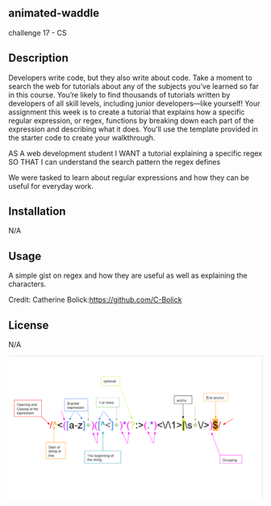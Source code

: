 ## animated-waddle

challenge 17 - CS

## Description

Developers write code, but they also write about code. Take a moment to search the web for tutorials about any of the subjects you’ve learned so far in this course. You’re likely to find thousands of tutorials written by developers of all skill levels, including junior developers—like yourself!
Your assignment this week is to create a tutorial that explains how a specific regular expression, or regex, functions by breaking down each part of the expression and describing what it does. You'll use the template provided in the starter code to create your walkthrough.

AS A web development student
I WANT a tutorial explaining a specific regex
SO THAT I can understand the search pattern the regex defines

We were tasked to learn about regular expressions and how they can be useful for everyday work. 

## Installation
N/A

## Usage

A simple gist on regex and how they are useful as well as explaining the characters.

Credit: 
Catherine Bolick:https://github.com/C-Bolick

## License

N/A

![Alt text](<image.png>)